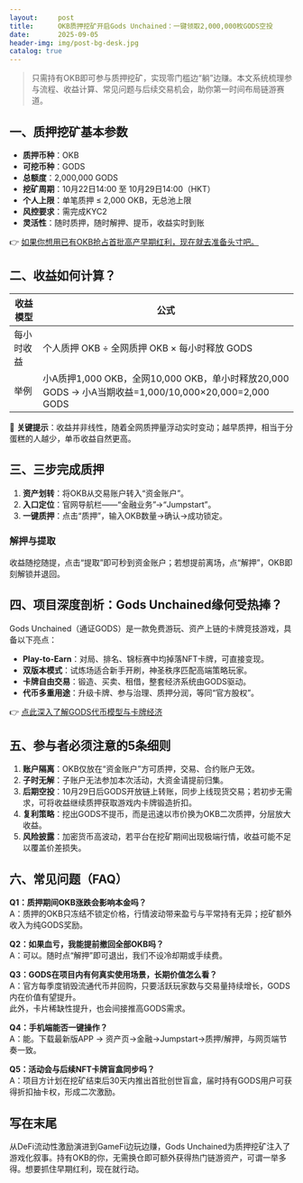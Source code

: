 ```yaml
---
layout:     post
title:      OKB质押挖矿开启Gods Unchained：一键领取2,000,000枚GODS空投
date:       2025-09-05
header-img: img/post-bg-desk.jpg
catalog: true
---
```


> 只需持有OKB即可参与质押挖矿，实现零门槛边“躺”边赚。本文系统梳理参与流程、收益计算、常见问题与后续交易机会，助你第一时间布局链游赛道。

## 一、质押挖矿基本参数

- **质押币种**：OKB  
- **可挖币种**：GODS  
- **总额度**：2,000,000 GODS  
- **挖矿周期**：10月22日14:00 至 10月29日14:00（HKT）  
- **个人上限**：单笔质押 ≤ 2,000 OKB，无总池上限  
- **风控要求**：需完成KYC2  
- **灵活性**：随时质押，随时解押、提币，收益实时到账  

👉 [如果你想用已有OKB抢占首批高产早期红利，现在就去准备头寸吧。](https://okxdog.com/)

## 二、收益如何计算？

| **收益模型** | **公式** |
|---|---|
| 每小时收益 | 个人质押 OKB ÷ 全网质押 OKB × 每小时释放 GODS |
| 举例 | 小A质押1,000 OKB，全网10,000 OKB，单小时释放20,000 GODS → 小A当期收益=1,000/10,000×20,000=2,000 GODS |

📝 **关键提示**：收益并非线性，随着全网质押量浮动实时变动；越早质押，相当于分蛋糕的人越少，单币收益自然更高。

## 三、三步完成质押

1. **资产划转**：将OKB从交易账户转入“资金账户”。  
2. **入口定位**：官网导航栏——“金融业务”→“Jumpstart”。  
3. **一键质押**：点击“质押”，输入OKB数量→确认→成功锁定。  

### 解押与提取  
收益随挖随提，点击“提取”即可秒到资金账户；若想提前离场，点“解押”，OKB即刻解锁并退回。

## 四、项目深度剖析：Gods Unchained缘何受热捧？

Gods Unchained（通证GODS）是一款免费游玩、资产上链的卡牌竞技游戏，具备以下亮点：

- **Play-to-Earn**：对局、排名、锦标赛中均掉落NFT卡牌，可直接变现。  
- **双版本模式**：试炼场适合新手开刷，神圣秩序匹配高端策略玩家。  
- **卡牌自由交易**：锻造、买卖、租借，整套经济系统由GODS驱动。  
- **代币多重用途**：升级卡牌、参与治理、质押分润，等同“官方股权”。  

👉 [点此深入了解GODS代币模型与卡牌经济](https://okxdog.com/)  

## 五、参与者必须注意的5条细则

1. **账户隔离**：OKB仅放在“资金账户”方可质押，交易、合约账户无效。  
2. **子时无解**：子账户无法参加本次活动，大资金请提前归集。  
3. **后期空投**：10月29日后GODS开放链上转账，同步上线现货交易；若初步无需求，可将收益继续质押获取游戏内卡牌锻造折扣。  
4. **复利策略**：挖出GODS不提币，而是迅速以市价换为OKB二次质押，分层放大收益。  
5. **风险披露**：加密货币高波动，若平台在挖矿期间出现极端行情，收益可能不足以覆盖价差损失。  

## 六、常见问题（FAQ）

**Q1：质押期间OKB涨跌会影响本金吗？**  
A：质押的OKB只冻结不锁定价格，行情波动带来盈亏与平常持有无异；挖矿额外收入为纯GODS奖励。

**Q2：如果血亏，我能提前撤回全部OKB吗？**  
A：可以。随时点“解押”即可退出，我们不设冷却期或手续费。

**Q3：GODS在项目内有何真实使用场景，长期价值怎么看？**  
A：官方每季度销毁流通代币并回购，只要活跃玩家数与交易量持续增长，GODS内在价值有望提升。  
此外，卡片稀缺性提升，也会间接推高GODS需求。

**Q4：手机端能否一键操作？**  
A：能。下载最新版APP → 资产页→金融→Jumpstart→质押/解押，与网页端节奏一致。

**Q5：活动会与后续NFT卡牌盲盒同步吗？**  
A：项目方计划在挖矿结束后30天内推出首批创世盲盒，届时持有GODS用户可获得折扣抽卡权，形成二次激励。

## 写在末尾

从DeFi流动性激励演进到GameFi边玩边赚，Gods Unchained为质押挖矿注入了游戏化叙事。持有OKB的你，无需换仓即可额外获得热门链游资产，可谓一举多得。想要抓住早期红利，现在就行动。